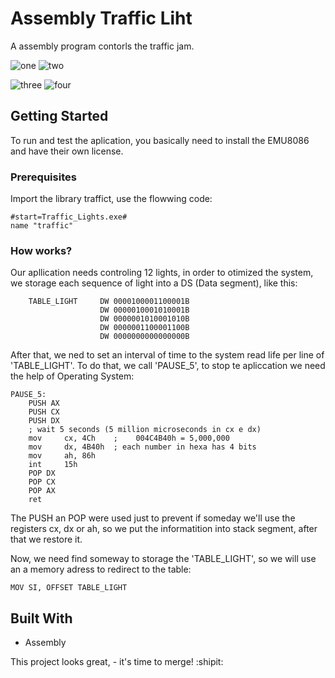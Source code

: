 # Assembly Traffic Liht

A assembly program contorls the traffic jam.

 ![one](https://user-images.githubusercontent.com/32064166/80270605-f5c51280-868f-11ea-9b83-f7baa8bad9a7.PNG)
![two](https://user-images.githubusercontent.com/32064166/80270608-fb225d00-868f-11ea-8903-d8fdfb0cb99a.PNG)

![three](https://user-images.githubusercontent.com/32064166/80270609-feb5e400-868f-11ea-8b8e-09c505fac461.PNG)
![four](https://user-images.githubusercontent.com/32064166/80270610-037a9800-8690-11ea-8d93-15e2be2b0d9f.PNG)

## Getting Started

To run and test the aplication, you basically need to install the EMU8086 and have their own license.

### Prerequisites

Import the library traffict, use the flowwing code:

```
#start=Traffic_Lights.exe#
name "traffic"     

```

### How works?

Our apllication needs controling 12 lights, in order to otimized the system, we storage each sequence of light into a DS (Data segment), like this:

```
    TABLE_LIGHT     DW 0000100001100001B                          
                    DW 0000010001010001B                     
                    DW 0000001010001010B                                         
                    DW 0000001100001100B   
                    DW 0000000000000000B        
```

After that, we ned to set an interval of time to the system read life per line of 'TABLE_LIGHT'. To do that, we call 'PAUSE_5', to stop te apliccation we need the help of Operating System:

```
PAUSE_5:                   
    PUSH AX
    PUSH CX
    PUSH DX
    ; wait 5 seconds (5 million microseconds in cx e dx)
    mov     cx, 4Ch    ;    004C4B40h = 5,000,000
    mov     dx, 4B40h  ; each number in hexa has 4 bits
    mov     ah, 86h
    int     15h     
    POP DX
    POP CX
    POP AX
    ret 
```

The PUSH an POP were used just to prevent if someday we'll use the registers cx, dx or ah, so we put the informatition into stack segment, after that we restore it.

Now, we need find someway to storage the 'TABLE_LIGHT', so we will use an a memory adress to redirect to the table: 

```
MOV SI, OFFSET TABLE_LIGHT
```


## Built With

* Assembly


This project looks great, - it's time to merge! :shipit:


